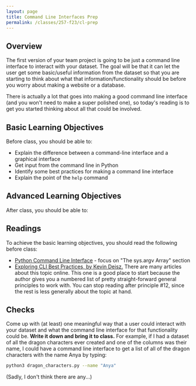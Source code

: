 ```yaml
---
layout: page
title: Command Line Interfaces Prep
permalink: /classes/257-f23/cl-prep
---
```


## Overview
The first version of your team project is going to be just a command line interface to interact with your dataset. The goal will be that it can let the user get some basic/useful information from the dataset so that you are starting to think about what that information/functionality should be before you worry about making a website or a database. 

There is actually a lot that goes into making a good command line interface (and you won't need to make a super polished one), so today's reading is to get you started thinking about all that could be involved.

## Basic Learning Objectives

Before class, you should be able to:
* Explain the difference between a command-line interface and a graphical interface
* Get input from the command line in Python
* Identify some best practices for making a command line interface
* Explain the point of the `help` command

## Advanced Learning Objectives
After class, you should be able to:


## Readings
To achieve the basic learning objectives, you should read the following before class:

* [Python Command Line Interface](https://realpython.com/python-command-line-arguments) - focus on "The sys.argv Array" section
* [Exploring CLI Best Practices, by Kevin Deisz.](https://eng.localytics.com/exploring-cli-best-practices/) There are many articles about this topic online. This one is a good place to start because the author gives you a numbered list of pretty straight-forward general principles to work with. You can stop reading after principle #12, since the rest is less generally about the topic at hand.

## Checks
Come up with (at least) one meaningful way that a user could interact with your dataset and what the command line interface for that functionality could be. **Write it down and bring it to class.** For example, if I had a dataset of all the dragon characters ever created and one of the columns was their name, I could have a command line interface to get a list of all of the dragon characters with the name Anya by typing:

```bash
python3 dragon_characters.py --name "Anya"
```

(Sadly, I don't think there are any...)